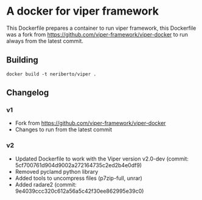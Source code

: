 # A docker for viper framework

This Dockerfile prepares a container to run viper framework, this Dockerfile was a fork from https://github.com/viper-framework/viper-docker to run always from the latest commit.

## Building

```
docker build -t neriberto/viper .
```

## Changelog

### v1

* Fork from https://github.com/viper-framework/viper-docker
* Changes to run from the latest commit

### v2

* Updated Dockerfile to work with the Viper version v2.0-dev (commit: 5cf700761d904d9002a272164735c2ed2b4e0df9)
* Removed pyclamd python library
* Added tools to uncompress files (p7zip-full, unrar)
* Added radare2 (commit: 9e4039ccc320c612a56a5c42f30ee862995e39c0)

